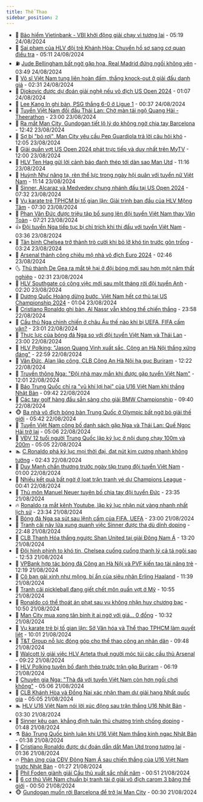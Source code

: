 ```yaml
---
title: Thể Thao
sidebar_position: 2
---
```


<!-- dantri-the-thao:START -->
- 🎡 [Bảo hiểm Vietinbank - VBI khởi động giải chạy vì tương lai](https://dantri.com.vn/the-thao/bao-hiem-vietinbank-vbi-khoi-dong-giai-chay-vi-tuong-lai-20240824121112516.htm) - 05:19 24/08/2024
- 💯 [Sai phạm của HLV đội trẻ Khánh Hòa: Chuyển hồ sơ sang cơ quan điều tra](https://dantri.com.vn/the-thao/sai-pham-cua-hlv-doi-tre-khanh-hoa-chuyen-ho-so-sang-co-quan-dieu-tra-20240824120753654.htm) - 05:11 24/08/2024
- ⛽️ [Jude Bellingham bất ngờ gặp họa, Real Madrid đứng ngồi không yên](https://dantri.com.vn/the-thao/jude-bellingham-bat-ngo-gap-hoa-real-madrid-dung-ngoi-khong-yen-20240824104829500.htm) - 03:49 24/08/2024
- 💃 [Võ sĩ Việt Nam tung liên hoàn đấm, thắng knock-out ở giải đấu danh giá](https://dantri.com.vn/the-thao/vo-si-viet-nam-tung-lien-hoan-dam-thang-knock-out-o-giai-dau-danh-gia-20240824093110842.htm) - 02:31 24/08/2024
- 🌈 [Djokovic được dự đoán giải nghệ nếu vô địch US Open 2024](https://dantri.com.vn/the-thao/djokovic-duoc-du-doan-giai-nghe-neu-vo-dich-us-open-2024-20240824080505228.htm) - 01:07 24/08/2024
- 🦅 [Lee Kang In ghi bàn, PSG thắng 6-0 ở Ligue 1](https://dantri.com.vn/the-thao/lee-kang-in-ghi-ban-psg-thang-6-0-o-ligue-1-20240824073619425.htm) - 00:37 24/08/2024
- 🌝 [Tuyển Việt Nam đối đầu Thái Lan: Chờ màn tái ngộ Quang Hải - Theerathon](https://dantri.com.vn/the-thao/tuyen-viet-nam-doi-dau-thai-lan-cho-man-tai-ngo-quang-hai-theerathon-20240823131807214.htm) - 23:00 23/08/2024
- 🚀 [Ra mắt Man City, Gundogan tiết lộ lý do không ngờ chia tay Barcelona](https://dantri.com.vn/the-thao/ra-mat-man-city-gundogan-tiet-lo-ly-do-khong-ngo-chia-tay-barcelona-20240823194249877.htm) - 12:42 23/08/2024
- 🎉 [Sợ bị &quot;bỏ rơi&quot;, Man City yêu cầu Pep Guardiola trả lời câu hỏi khó](https://dantri.com.vn/the-thao/so-bi-bo-roi-man-city-yeu-cau-pep-guardiola-tra-loi-cau-hoi-kho-20240823190525333.htm) - 12:05 23/08/2024
- 📝 [Giải quần vợt US Open 2024 phát trực tiếp và duy nhất trên MyTV](https://dantri.com.vn/the-thao/giai-quan-vot-us-open-2024-phat-truc-tiep-va-duy-nhat-tren-mytv-20240823184800607.htm) - 12:00 23/08/2024
- 🦄 [HLV Ten Hag gửi lời cảnh báo đanh thép tới dàn sao Man Utd](https://dantri.com.vn/the-thao/hlv-ten-hag-gui-loi-canh-bao-danh-thep-toi-dan-sao-man-utd-20240823161236216.htm) - 11:16 23/08/2024
- 🎉 [Huỳnh Như nâng tạ, rèn thể lực trong ngày hội quân với tuyển nữ Việt Nam](https://dantri.com.vn/the-thao/huynh-nhu-nang-ta-ren-the-luc-trong-ngay-hoi-quan-voi-tuyen-nu-viet-nam-20240823173753335.htm) - 11:14 23/08/2024
- 💼 [Sinner, Alcaraz và Medvedev chung nhánh đấu tại US Open 2024](https://dantri.com.vn/the-thao/sinner-alcaraz-va-medvedev-chung-nhanh-dau-tai-us-open-2024-20240823140613254.htm) - 07:32 23/08/2024
- 🤡 [Vụ karate trẻ TPHCM bị tố gian lận: Giải trình ban đầu của HLV Mộng Tâm](https://dantri.com.vn/the-thao/vu-karate-tre-tphcm-bi-to-gian-lan-giai-trinh-ban-dau-cua-hlv-mong-tam-20240823141226232.htm) - 07:30 23/08/2024
- 🦆 [Phan Văn Đức được triệu tập bổ sung lên đội tuyển Việt Nam thay Văn Toàn](https://dantri.com.vn/the-thao/phan-van-duc-duoc-trieu-tap-bo-sung-len-doi-tuyen-viet-nam-thay-van-toan-20240823141910788.htm) - 07:21 23/08/2024
- 👍 [Đội tuyển Nga tiếp tục bị chỉ trích khi thi đấu với tuyển Việt Nam](https://dantri.com.vn/the-thao/doi-tuyen-nga-tiep-tuc-bi-chi-trich-khi-thi-dau-voi-tuyen-viet-nam-20240823103557566.htm) - 03:36 23/08/2024
- 💼 [Tân binh Chelsea trở thành trò cười khi bỏ lỡ khó tin trước gôn trống](https://dantri.com.vn/the-thao/tan-binh-chelsea-tro-thanh-tro-cuoi-khi-bo-lo-kho-tin-truoc-gon-trong-20240823102446254.htm) - 03:24 23/08/2024
- 🦒 [Arsenal thành công chiêu mộ nhà vô địch Euro 2024](https://dantri.com.vn/the-thao/arsenal-thanh-cong-chieu-mo-nha-vo-dich-euro-2024-20240823075642127.htm) - 02:46 23/08/2024
- 🌜 [Thủ thành De Gea ra mắt tệ hại ở đội bóng mới sau hơn một năm thất nghiệp](https://dantri.com.vn/the-thao/thu-thanh-de-gea-ra-mat-te-hai-o-doi-bong-moi-sau-hon-mot-nam-that-nghiep-20240823075745389.htm) - 02:31 23/08/2024
- 🦆 [HLV Southgate có công việc mới sau một tháng rời đội tuyển Anh](https://dantri.com.vn/the-thao/hlv-southgate-co-cong-viec-moi-sau-mot-thang-roi-doi-tuyen-anh-20240823094713381.htm) - 02:20 23/08/2024
- 💪 [Dương Quốc Hoàng dừng bước, Việt Nam hết cơ thủ tại US Championship 2024](https://dantri.com.vn/the-thao/duong-quoc-hoang-dung-buoc-viet-nam-het-co-thu-tai-us-championship-2024-20240823075500743.htm) - 01:04 23/08/2024
- 🧠 [Cristiano Ronaldo ghi bàn, Al Nassr vẫn không thể chiến thắng](https://dantri.com.vn/the-thao/cristiano-ronaldo-ghi-ban-al-nassr-van-khong-the-chien-thang-20240823065710461.htm) - 23:58 22/08/2024
- 🦄 [Cầu thủ Nga chinh chiến ở châu Âu thế nào khi bị UEFA, FIFA cấm vận?](https://dantri.com.vn/the-thao/cau-thu-nga-chinh-chien-o-chau-au-the-nao-khi-bi-uefa-fifa-cam-van-20240822214501214.htm) - 23:01 22/08/2024
- 🥸 [Thực lực của bóng đá Nga so với đội tuyển Việt Nam và Thái Lan](https://dantri.com.vn/the-thao/thuc-luc-cua-bong-da-nga-so-voi-doi-tuyen-viet-nam-va-thai-lan-20240822164645529.htm) - 23:00 22/08/2024
- 🤠 [HLV Polking: &quot;Jason Quang Vinh xuất sắc, Công an Hà Nội thắng xứng đáng&quot;](https://dantri.com.vn/the-thao/hlv-polking-jason-quang-vinh-xuat-sac-cong-an-ha-noi-thang-xung-dang-20240823063252636.htm) - 22:59 22/08/2024
- 👺 [Văn Đức, Alan lập công, CLB Công An Hà Nội hạ gục Buriram](https://dantri.com.vn/the-thao/van-duc-alan-lap-cong-clb-cong-an-ha-noi-ha-guc-buriram-20240822192157479.htm) - 12:22 22/08/2024
- 📝 [Truyền thông Nga: &quot;Đội nhà may mắn khi được gặp tuyển Việt Nam&quot;](https://dantri.com.vn/the-thao/truyen-thong-nga-doi-nha-may-man-khi-duoc-gap-tuyen-viet-nam-20240822164349317.htm) - 12:01 22/08/2024
- 🦆 [Báo Trung Quốc chỉ ra &quot;vũ khí lợi hại&quot; của U16 Việt Nam khi thắng Nhật Bản](https://dantri.com.vn/the-thao/bao-trung-quoc-chi-ra-vu-khi-loi-hai-cua-u16-viet-nam-khi-thang-nhat-ban-20240822124348450.htm) - 09:42 22/08/2024
- 🥳 [Các tay golf hàng đầu sẵn sàng cho giải BMW Championship](https://dantri.com.vn/the-thao/cac-tay-golf-hang-dau-san-sang-cho-giai-bmw-championship-20240822135302781.htm) - 09:40 22/08/2024
- 🐵 [Ba nhà vô địch bóng bàn Trung Quốc ở Olympic bất ngờ bỏ giải thế giới](https://dantri.com.vn/the-thao/ba-nha-vo-dich-bong-ban-trung-quoc-o-olympic-bat-ngo-bo-giai-the-gioi-20240822115037043.htm) - 05:42 22/08/2024
- 🤩 [Tuyển Việt Nam công bố danh sách gặp Nga và Thái Lan: Quế Ngọc Hải trở lại](https://dantri.com.vn/the-thao/tuyen-viet-nam-cong-bo-danh-sach-gap-nga-va-thai-lan-que-ngoc-hai-tro-lai-20240822120606553.htm) - 05:06 22/08/2024
- 🤠 [VĐV 12 tuổi người Trung Quốc lập kỷ lục ở nội dung chạy 100m và 200m](https://dantri.com.vn/the-thao/vdv-12-tuoi-nguoi-trung-quoc-lap-ky-luc-o-noi-dung-chay-100m-va-200m-20240822120409627.htm) - 05:05 22/08/2024
- 🏊 [C.Ronaldo phá kỷ lục mọi thời đại, đạt nút kim cương nhanh không tưởng](https://dantri.com.vn/the-thao/cronaldo-pha-ky-luc-moi-thoi-dai-dat-nut-kim-cuong-nhanh-khong-tuong-20240822094322019.htm) - 02:43 22/08/2024
- 🗽 [Duy Mạnh chấn thương trước ngày tập trung đội tuyển Việt Nam](https://dantri.com.vn/the-thao/duy-manh-chan-thuong-truoc-ngay-tap-trung-doi-tuyen-viet-nam-20240822085722683.htm) - 01:00 22/08/2024
- 🚀 [Nhiều kết quả bất ngờ ở loạt trận tranh vé dự Champions League](https://dantri.com.vn/the-thao/nhieu-ket-qua-bat-ngo-o-loat-tran-tranh-ve-du-champions-league-20240822093422097.htm) - 00:41 22/08/2024
- 🎉 [Thủ môn Manuel Neuer tuyên bố chia tay đội tuyển Đức](https://dantri.com.vn/the-thao/thu-mon-manuel-neuer-tuyen-bo-chia-tay-doi-tuyen-duc-20240821222735093.htm) - 23:35 21/08/2024
- 🔥 [Ronaldo ra mắt kênh Youtube, lập kỷ lục nhận nút vàng nhanh nhất lịch sử](https://dantri.com.vn/the-thao/ronaldo-ra-mat-kenh-youtube-lap-ky-luc-nhan-nut-vang-nhanh-nhat-lich-su-20240821232530826.htm) - 23:34 21/08/2024
- 🎉 [Bóng đá Nga sa sút sau lệnh cấm của FIFA, UEFA](https://dantri.com.vn/the-thao/bong-da-nga-sa-sut-sau-lenh-cam-cua-fifa-uefa-20240822004427006.htm) - 23:00 21/08/2024
- 🎡 [Tranh cãi nảy lửa xung quanh việc Sinner được tha dù dính doping](https://dantri.com.vn/the-thao/tranh-cai-nay-lua-xung-quanh-viec-sinner-duoc-tha-du-dinh-doping-20240821184854023.htm) - 22:48 21/08/2024
- 🐻 [CLB Thanh Hóa thắng ngược Shan United tại giải Đông Nam Á](https://dantri.com.vn/the-thao/clb-thanh-hoa-thang-nguoc-shan-united-tai-giai-dong-nam-a-20240821202501407.htm) - 13:20 21/08/2024
- 🌊 [Đội hình phình to khó tin, Chelsea cuống cuồng thanh lý cả tá ngôi sao](https://dantri.com.vn/the-thao/doi-hinh-phinh-to-kho-tin-chelsea-cuong-cuong-thanh-ly-ca-ta-ngoi-sao-20240821195244736.htm) - 12:53 21/08/2024
- 💃 [VPBank hợp tác bóng đá Công an Hà Nội và PVF kiến tạo tài năng trẻ](https://dantri.com.vn/the-thao/vpbank-hop-tac-bong-da-cong-an-ha-noi-va-pvf-kien-tao-tai-nang-tre-20240821191741637.htm) - 12:19 21/08/2024
- 🤔 [Cô bạn gái xinh như mộng, bí ẩn của siêu nhân Erling Haaland](https://dantri.com.vn/the-thao/co-ban-gai-xinh-nhu-mong-bi-an-cua-sieu-nhan-erling-haaland-20240821183935376.htm) - 11:39 21/08/2024
- 🤭 [Tranh cãi pickleball đang giết chết môn quần vợt ở Mỹ](https://dantri.com.vn/the-thao/tranh-cai-pickleball-dang-giet-chet-mon-quan-vot-o-my-20240821174502427.htm) - 10:55 21/08/2024
- 👹 [Ronaldo có thể thoát án phạt sau vụ không nhận huy chương bạc](https://dantri.com.vn/the-thao/ronaldo-co-the-thoat-an-phat-sau-vu-khong-nhan-huy-chuong-bac-20240821175900734.htm) - 10:50 21/08/2024
- 🗽 [Man City mua xong tân binh ít ai ngờ với giá… 0 đồng](https://dantri.com.vn/the-thao/man-city-mua-xong-tan-binh-it-ai-ngo-voi-gia-0-dong-20240821173209204.htm) - 10:32 21/08/2024
- 🥳 [Vụ karate trẻ bị tố gian lận: Sở Văn hóa và Thể thao TPHCM làm quyết liệt](https://dantri.com.vn/the-thao/vu-karate-tre-bi-to-gian-lan-so-van-hoa-va-the-thao-tphcm-lam-quyet-liet-20240821164446028.htm) - 10:01 21/08/2024
- 💃 [T&amp;T Group nỗ lực đóng góp cho thể thao công an nhân dân](https://dantri.com.vn/the-thao/tt-group-no-luc-dong-gop-cho-the-thao-cong-an-nhan-dan-20240821163408202.htm) - 09:48 21/08/2024
- 🧰 [Walcott lý giải việc HLV Arteta thuê người móc túi các cầu thủ Arsenal](https://dantri.com.vn/the-thao/walcott-ly-giai-viec-hlv-arteta-thue-nguoi-moc-tui-cac-cau-thu-arsenal-20240821152609554.htm) - 09:22 21/08/2024
- 💪 [HLV Polking tuyên bố đanh thép trước trận gặp Buriram](https://dantri.com.vn/the-thao/hlv-polking-tuyen-bo-danh-thep-truoc-tran-gap-buriram-20240821131859423.htm) - 06:19 21/08/2024
- 🚀 [Chuyên gia Nga: &quot;Thà đá với tuyển Việt Nam còn hơn ngồi chơi không&quot;](https://dantri.com.vn/the-thao/chuyen-gia-nga-tha-da-voi-tuyen-viet-nam-con-hon-ngoi-choi-khong-20240821120555249.htm) - 05:06 21/08/2024
- 🤠 [CLB Khánh Hòa và Đồng Nai xác nhận tham dự giải hạng Nhất quốc gia](https://dantri.com.vn/the-thao/clb-khanh-hoa-va-dong-nai-xac-nhan-tham-du-giai-hang-nhat-quoc-gia-20240821122903987.htm) - 05:05 21/08/2024
- 🏊 [HLV U16 Việt Nam nói lời xúc động sau trận thắng U16 Nhật Bản](https://dantri.com.vn/the-thao/hlv-u16-viet-nam-noi-loi-xuc-dong-sau-tran-thang-u16-nhat-ban-20240821103612009.htm) - 03:30 21/08/2024
- 🦄 [Sinner kêu oan, khẳng định tuân thủ chương trình chống doping](https://dantri.com.vn/the-thao/sinner-keu-oan-khang-dinh-tuan-thu-chuong-trinh-chong-doping-20240821084834447.htm) - 01:48 21/08/2024
- ⚗️ [Báo Trung Quốc bình luận khi U16 Việt Nam thắng kinh ngạc Nhật Bản](https://dantri.com.vn/the-thao/bao-trung-quoc-binh-luan-khi-u16-viet-nam-thang-kinh-ngac-nhat-ban-20240821083842685.htm) - 01:38 21/08/2024
- 🥷 [Cristiano Ronaldo được dự đoán dẫn dắt Man Utd trong tương lai](https://dantri.com.vn/the-thao/cristiano-ronaldo-duoc-du-doan-dan-dat-man-utd-trong-tuong-lai-20240821110924946.htm) - 01:36 21/08/2024
- 🔥 [Phản ứng của CĐV Đông Nam Á sau chiến thắng của U16 Việt Nam trước Nhật Bản](https://dantri.com.vn/the-thao/phan-ung-cua-cdv-dong-nam-a-sau-chien-thang-cua-u16-viet-nam-truoc-nhat-ban-20240821082005833.htm) - 01:27 21/08/2024
- 🦅 [Phil Foden giành giải Cầu thủ xuất sắc nhất năm](https://dantri.com.vn/the-thao/phil-foden-gianh-giai-cau-thu-xuat-sac-nhat-nam-20240821072806114.htm) - 00:51 21/08/2024
- 🌝 [6 cơ thủ Việt Nam chuẩn bị tranh tài ở giải vô địch carom 3 băng thế giới](https://dantri.com.vn/the-thao/6-co-thu-viet-nam-chuan-bi-tranh-tai-o-giai-vo-dich-carom-3-bang-the-gioi-20240821084713785.htm) - 00:50 21/08/2024
- 🐵 [Gundogan muốn rời Barcelona để trở lại Man City](https://dantri.com.vn/the-thao/gundogan-muon-roi-barcelona-de-tro-lai-man-city-20240821084952967.htm) - 00:30 21/08/2024<!-- dantri-the-thao:END -->
